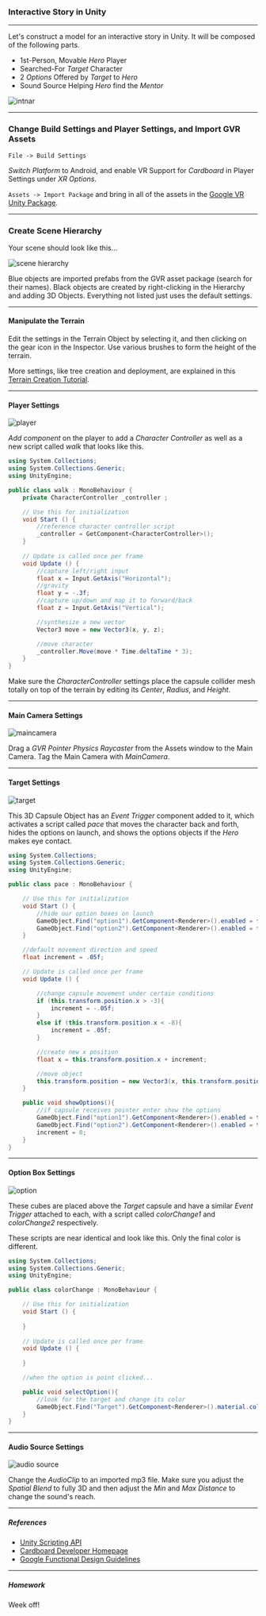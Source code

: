 ### Interactive Story in Unity

-----

Let's construct a model for an interactive story in Unity. It will be composed of the following parts.

- 1st-Person, Movable *Hero* Player
- Searched-For *Target* Character
- 2 *Options* Offered by *Target* to *Hero*
- Sound Source Helping *Hero* find the *Mentor*

![intnar](intnar.gif)

-----

### Change Build Settings and Player Settings, and Import GVR Assets

`File -> Build Settings`

*Switch Platform* to Android, and enable VR Support for *Cardboard* in Player Settings under *XR Options*.

`Assets -> Import Package` and bring in all of the assets in the [Google VR Unity Package](https://github.com/googlevr/gvr-unity-sdk/releases).

-----

### Create Scene Hierarchy

Your scene should look like this...

![scene hierarchy](hierarchy.png)

Blue objects are imported prefabs from the GVR asset package (search for their names). Black objects are created by right-clicking in the Hierarchy and adding 3D Objects. Everything not listed just uses the default settings.

-----

#### Manipulate the Terrain

Edit the settings in the Terrain Object by selecting it, and then clicking on the gear icon in the Inspector. Use various brushes to form the height of the terrain.

More settings, like tree creation and deployment, are explained in this [Terrain Creation Tutorial](https://www.youtube.com/watch?v=OShNQaiWz2Y).

-----

#### Player Settings

![player](player.png)

*Add component* on the player to add a *Character Controller* as well as a new script called *walk* that looks like this.

```c#
using System.Collections;
using System.Collections.Generic;
using UnityEngine;

public class walk : MonoBehaviour {
    private CharacterController _controller ;

    // Use this for initialization
    void Start () {
        //reference character controller script
        _controller = GetComponent<CharacterController>();
    }
    
    // Update is called once per frame
    void Update () {
        //capture left/right input
        float x = Input.GetAxis("Horizontal");
        //gravity
        float y = -.3f;
        //capture up/down and map it to forward/back
        float z = Input.GetAxis("Vertical");

        //synthesize a new vector
        Vector3 move = new Vector3(x, y, z);

        //move character
        _controller.Move(move * Time.deltaTime * 3);
    }
}
```

Make sure the *CharacterController* settings place the capsule collider mesh totally on top of the terrain by editing its *Center*, *Radius*, and *Height*.

-----

#### Main Camera Settings

![maincamera](maincamera.png)

Drag a *GVR Pointer Physics Raycaster* from the Assets window to the Main Camera. Tag the Main Camera with *MainCamera*.

-----

#### Target Settings

![target](target.png)

This 3D Capsule Object has an *Event Trigger* component added to it, which activates a script called *pace* that moves the character back and forth, hides the options on launch, and shows the options objects if the *Hero* makes eye contact.

```c#
using System.Collections;
using System.Collections.Generic;
using UnityEngine;

public class pace : MonoBehaviour {

    // Use this for initialization
    void Start () {
        //hide our option boxes on launch
        GameObject.Find("option1").GetComponent<Renderer>().enabled = false;
        GameObject.Find("option2").GetComponent<Renderer>().enabled = false;
    }

    //default movement direction and speed
    float increment = .05f;

    // Update is called once per frame
    void Update () {

        //change capsule movement under certain conditions
        if (this.transform.position.x > -3){
            increment = -.05f;
        }
        else if (this.transform.position.x < -8){
            increment = .05f;
        }

        //create new x position
        float x = this.transform.position.x + increment;

        //move object
        this.transform.position = new Vector3(x, this.transform.position.y, this.transform.position.z);
    }

    public void showOptions(){
        //if capsule receives pointer enter show the options
        GameObject.Find("option1").GetComponent<Renderer>().enabled = true;
        GameObject.Find("option2").GetComponent<Renderer>().enabled = true;
        increment = 0;
    }
}

```

-----

#### Option Box Settings

![option](option.png)

These cubes are placed above the *Target* capsule and have a similar *Event Trigger* attached to each, with a script called *colorChange1* and *colorChange2* respectively.

These scripts are near identical and look like this. Only the final color is different.

```c#
using System.Collections;
using System.Collections.Generic;
using UnityEngine;

public class colorChange : MonoBehaviour {

    // Use this for initialization
    void Start () {
        
    }
    
    // Update is called once per frame
    void Update () {
        
    }

    //when the option is point clicked...

    public void selectOption(){
        //look for the target and change its color
        GameObject.Find("Target").GetComponent<Renderer>().material.color = new Color(0.0f,0.0f,1.0f);
    }
}
```

-----

#### Audio Source Settings

![audio source](audiosource.png)

Change the *AudioClip* to an imported mp3 file. Make sure you adjust the *Spatial Blend* to fully 3D and then adjust the *Min* and *Max Distance* to change the sound's reach.

-----

##### References

- [Unity Scripting API](https://docs.unity3d.com/ScriptReference/Transform.html)
- [Cardboard Developer Homepage](https://vr.google.com/cardboard/developers/)
- [Google Functional Design Guidelines](https://designguidelines.withgoogle.com/cardboard/) 

-----

##### Homework

Week off! 
